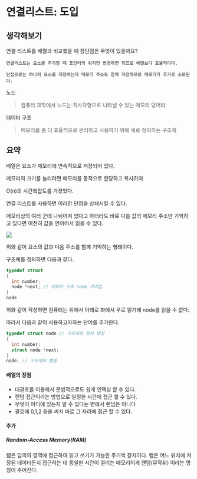 # 연결리스트: 도입

## 생각해보기
연결 리스트를 배열과 비교했을 때 장단점은 무엇이 있을까요?
```
연결리스트는 요소를 추가할 때 포인터의 위치만 변경하면 되므로 배열보다 효율적이다. 

단점으로는 하나의 요소를 저장하는데 메모리 주소도 함께 저장하므로 메모리가 추가로 소모된다.
```

노드
> 컴퓨터 과학에서 노드는 직사각형으로 나타낼 수 있는 메모리 덩어리

데이터 구조
> 메모리를 좀 더 효율적으로 관리하고 사용하기 위해 새로 정의하는 구조체

## 요약

배열은 요소가 메모리에 연속적으로 저장되어 있다. 

메모리의 크기를 늘리려면 메모리를 동적으로 할당하고 복사하여  

O(n)의 시간복잡도를 가졌었다.  

연결 리스트를 사용하면 이러한 단점을 상쇄시킬 수 있다.  

메모리상의 여러 군데 나뉘어져 있다고 하더라도 바로 다음 값의 메모리 주소만 기억하고 있다면 여전히 값을 연이어서 읽을 수 있다.  

![](https://cs50.harvard.edu/x/2020/notes/5/linked_list_with_addresses.png)

위와 같이 요소의 값과 다음 주소를 함께 기억하는 형태이다.  

구조체를 정의하면 다음과 같다.  
``` c
typedef struct 
{
  int number; 
  node *next; // 데이터 구조 node 가리킴
}
node
```

위와 같이 작성하면 컴퓨터는 위에서 아래로 좌에서 우로 읽기에 
node를 읽을 수 없다.  

따라서 다음과 같이 사용하고자하는 단어를 추가한다.    

``` c
typedef struct node // 구조체의 정식 명칭
{
  int number;
  struct node *next;
}
node; // 구조체의 별명
```

#### 배열의 장점
- 대괄호를 이용해서 문법적으로도 쉽게 인덱싱 할 수 있다.
- 랜덤 접근이라는 방법으로 일정한 시간에 접근 할 수 있다.
- 무엇이 어디에 있는지 알 수 있다는 면에서 랜덤은 아니다
- 괄호에 0,1,2 등을 써서 바로 그 자리에 접근 할 수 있다.

#### 추가 

##### Random-Access Memory(RAM)

램은 임의의 영역에 접근하여 읽고 쓰기가 가능한 주기억 장치이다. 
램은 어느 위치에 저장된 데이터든지 접근하는 데 동일한 시간이 걸리는 메모리이게 랜덤(무작위) 이라는 명칭이 주어진다.